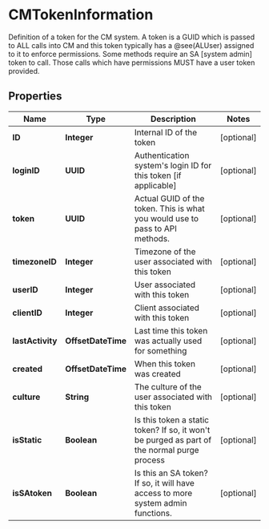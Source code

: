 

# CMTokenInformation

Definition of a token for the CM system.  A token is a GUID which is passed to ALL calls into CM and this token typically has a @see(ALUser) assigned to it to enforce permissions.  Some methods require an SA [system admin] token to call.             Those calls which have permissions MUST have a user token provided.

## Properties

| Name | Type | Description | Notes |
|------------ | ------------- | ------------- | -------------|
|**ID** | **Integer** | Internal ID of the token |  [optional] |
|**loginID** | **UUID** | Authentication system&#39;s login ID for this token [if applicable] |  [optional] |
|**token** | **UUID** | Actual GUID of the token.  This is what you would use to pass to API methods. |  [optional] |
|**timezoneID** | **Integer** | Timezone of the user associated with this token |  [optional] |
|**userID** | **Integer** | User associated with this token |  [optional] |
|**clientID** | **Integer** | Client associated with this token |  [optional] |
|**lastActivity** | **OffsetDateTime** | Last time this token was actually used for something |  [optional] |
|**created** | **OffsetDateTime** | When this token was created |  [optional] |
|**culture** | **String** | The culture of the user associated with this token |  [optional] |
|**isStatic** | **Boolean** | Is this token a static token?  If so, it won&#39;t be purged as part of the normal purge process |  [optional] |
|**isSAtoken** | **Boolean** | Is this an SA token?  If so, it will have access to more system admin functions. |  [optional] |



